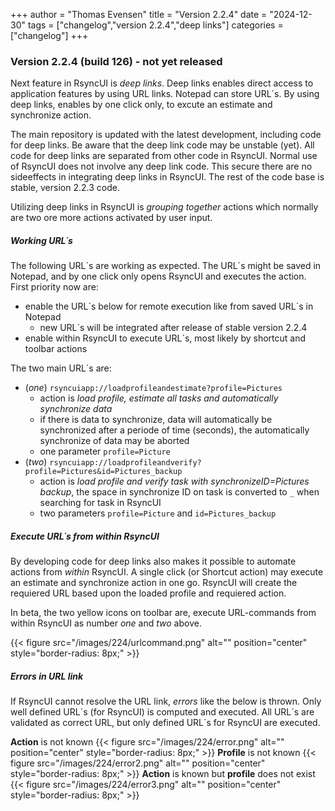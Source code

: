 +++
author = "Thomas Evensen"
title = "Version 2.2.4"
date = "2024-12-30"
tags = ["changelog","version 2.2.4","deep links"]
categories = ["changelog"]
+++

### Version 2.2.4 (build 126) - not yet released

Next feature in RsyncUI is *deep links*. Deep links enables direct access to application features by using
URL links. Notepad can store URL´s. By using deep links, enables by one click only, to excute an estimate and synchronize action.

The main repository is updated with the latest development, including code for deep links. Be aware that the deep link code may be unstable (yet). All code for deep links are separated from other code in RsyncUI. Normal use of RsyncUI does not involve any deep link code. This secure there are no sideeffects in integrating deep links in RsyncUI. The rest of the code base is stable, version 2.2.3 code. 

Utilizing  deep links in RsyncUI is *grouping together* actions which normally are two ore more actions activated by user input.

##### Working URL´s

The following URL´s are working as expected. The URL´s might be saved in Notepad, and by one click only opens RsyncUI and executes the action.  First priority now are:

- enable the URL´s below for remote execution like from saved URL´s in Notepad
    - new URL´s will be integrated after release of stable version 2.2.4
- enable within RsyncUI to execute URL´s, most likely by shortcut and toolbar actions

The two main URL´s are:

- (*one*) `rsyncuiapp://loadprofileandestimate?profile=Pictures` 
   - action is *load profile, estimate all tasks and automatically synchronize data*
    - if there is data to synchronize, data will automatically be synchronized after a periode of time (seconds), the automatically synchronize of data may be aborted
  - one parameter `profile=Picture`
-  (*two*) `rsyncuiapp://loadprofileandverify?profile=Pictures&id=Pictures_backup`
      - action is *load profile and verify  task with synchronizeID=Pictures backup*, the space in synchronize ID on task is converted to `_` when searching for task in RsyncUI
      - two parameters `profile=Picture` and `id=Pictures_backup`

##### Execute URL´s from within RsyncUI

By developing code for deep links also makes it possible to automate actions from *within* RsyncUI. A single click (or Shortcut action) may execute an estimate and synchronize action in one go. RsyncUI will create the requiered URL based upon the loaded profile and requiered action. 

In beta, the two yellow icons on toolbar are, execute URL-commands from within RsyncUI as number *one* and *two* above.

{{< figure src="/images/224/urlcommand.png" alt="" position="center" style="border-radius: 8px;" >}}

##### Errors in URL link 

If RsyncUI cannot resolve the URL link, *errors* like the below is thrown. Only well defined URL´s (for RsyncUI)
is computed and executed. All URL´s are validated as correct URL, but only defined URL´s for RsyncUI are
executed.

**Action** is not known
{{< figure src="/images/224/error.png" alt="" position="center" style="border-radius: 8px;" >}}
**Profile** is not known
{{< figure src="/images/224/error2.png" alt="" position="center" style="border-radius: 8px;" >}}
**Action** is  known but **profile** does not exist
{{< figure src="/images/224/error3.png" alt="" position="center" style="border-radius: 8px;" >}}
